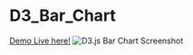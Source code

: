 # D3_Bar_Chart

[Demo Live here!](https://oyelowo.github.io/D3_Bar_Chart/)
![D3.js Bar Chart Screenshot](https://oyelowo.github.io/D3_Bar_Chart//favicon.ico)
